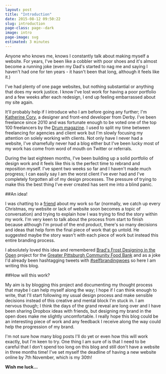 ```yaml
---
layout: post
title: "Introduction"
date: 2015-08-12 09:50:22
slug: introduction
page-class: page--dark
image: intro
page-image: svg
estimated: 3 minutes
---
```


Anyone who knows me, knows I constantly talk about making myself a website. For years, I've been like a cobbler with poor shoes and it's almost become a running joke (even my Dad's started to nag me and saying I haven't had one for ten years - it hasn't been that long, although it feels like it.)

I've had plenty of one page websites, but nothing substantial or anything that does my work justice. I know I've lost work for having a poor portfolio and a few weeks after each redesign, I end up feeling embarrassed about my site again.

It'll probably help if I introduce who I am before going any further; I'm [Katherine Cory](http://kcory.co/1KrttqO), a designer and front-end developer from Derby. I've been freelance since 2010 and was fortunate enough to be voted one of the top 100 freelancers by the [Drum magazine](http://thedrum.com). I used to split my time between freelancing for agencies and client work but I'm slowly focusing my attention on solely working with clients. Not only have I never had a website, I've shamefully never had a blog either but I've been lucky most of my work has come from word of mouth on Twitter or referrals.

During the last eighteen months, I've been building up a solid portfolio of design work and it feels like this is the perfect time to rebrand and reposition myself. I've spent two weeks so far and I haven't made much progress; I can easily say I am the worst client I've ever had and I've completely forgotten all of my design processes. The pressure of trying to make this the best thing I've ever created has sent me into a blind panic.

##An idea!

I was chatting to a [friend](http://coreymwamba.co.uk/) about my work so far (normally, we catch up every Christmas, my website or lack of website soon becomes a topic of conversation) and trying to explain how I was trying to find the story within my work. I'm very keen to talk about the process from start to finish because although I'm proud of the end product, there's so many decisions and ideas that help form the final piece of work that go untold. He suggested maybe the story wasn't with each piece of work but instead this entire branding process.

I absolutely loved this idea and remembered [Brad's Frost Designing in the Open](http://bradfrost.com/blog/post/designing-in-the-open/) project for the [Greater Pittsburgh Community Food Bank](http://foodbank.bradfrostweb.com/timeline/) and as a joke I'd already been hashtagging tweets with [#selfbrandingwoes](http://kcory.co/1Jc0pCL) so here I am writing this blog.

##How will this work?

My aim is by blogging this project and documenting my thought process that maybe I can help myself along the way; I hope if I can think enough to write, that I'll start following my usual design process and make sensible decisions instead of this creative and mental block I'm stuck in. I am nervous though; I think the days of the grand reveal are long over and I have been sharing Dropbox ideas with friends, but designing my brand in the open does make me slightly uncomfortable. I really hope this blog could be an interesting piece of work and any feedback I receive along the way could help the progression of my brand.

I'm not sure how many blog posts I'll do yet or even how this will work exactly, but I'm keen to try. One thing I am sure of is that I need to be careful that I don't spend too long on this blog and still don't have a website in three months time! I've set myself the deadline of having a new website online by 7th November, which is my 30th!

**Wish me luck...**
